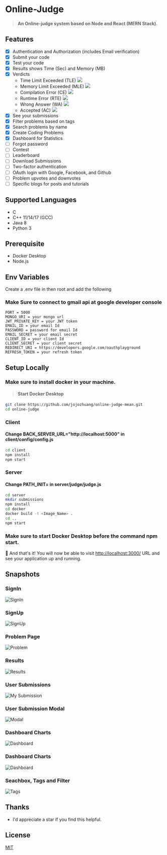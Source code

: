 # Online-Judge
> #### An Online-judge system based on Node and React (MERN Stack).

## Features
- [x] Authentication and Authorization (includes Email verification)
- [x] Submit your code
- [x] Test your code
- [x] Results shows Time (Sec) and Memory (MB)
- [x] Verdicts
    * Time Limit Exceeded (TLE)  ![](https://www.codechef.com/misc/clock_error.png)
    * Memory Limit Exceeded (MLE)  ![](https://www.codechef.com/misc/runtime-error.png)
    * Compilation Error (CE)  ![](https://s3.amazonaws.com/codechef_shared/misc/alert-icon.gif)
    * Runtime Error (RTE)  ![](https://www.codechef.com/misc/runtime-error.png)
    * Wrong Answer (WA)  ![](https://www.codechef.com/misc/cross-icon.gif)
    * Accepted (AC)  ![](https://www.codechef.com/misc/tick-icon.gif)
- [x] See your submissions
- [x] Filter problems based on tags
- [x] Search problems by name
- [x] Create Coding Problems
- [x] Dashboard for Statistics
- [ ] Forgot password
- [ ] Contest
- [ ] Leaderboard
- [ ] Download Submissions
- [ ] Two-factor authentication
- [ ] OAuth login with Google, Facebook, and Github
- [ ] Problem upvotes and downvotes
- [ ] Specific blogs for posts and tutorials

## Supported Languages
* C
* C++ 11/14/17 (GCC)
* Java 8
* Python 3

## Prerequisite
+ Docker Desktop
+ Node.js

## Env Variables

Create a .env file in then root and add the following
### Make Sure to connect to gmail api at google developer console
```
PORT = 5000
MONGO_URI = your mongo url
JWT_PRIVATE_KEY = your JWT token
EMAIL_ID = your email Id 
PASSWORD = password for email Id
EMAIL_SECRET = your email secret
CLIENT_ID = your client Id
CLIENT_SECRET = your client secret
REDIRECT_URI = https://developers.google.com/oauthplayground
REFRESH_TOKEN = your refresh token
```

## Setup Locally
### Make sure to install docker in your machine.

> #### Start Docker Desktop

```bash
git clone https://github.com/jojozhuang/online-judge-mean.git
cd online-judge
```
### Client
#### Change BACK_SERVER_URL="http://localhost:5000" in client/config/config.js
```bash
cd client
npm install
npm start
```

### Server
#### Change PATH_INIT=<Path to Server Directory> in server/judge/judge.js
```bash
cd server
mkdir submissions
npm install
cd docker
docker build -t <Image_Name> .
cd ..
npm start
```
### Make sure to start Docker Desktop before the command npm start. 

🎉 And that's it! You will now be able to visit <a href="http://localhost:3000/">http://localhost:3000/</a> URL and see your application up and running.

## Snapshots
### SignIn
![SignIn](./images/Signin.png)
### SignUp
![SignUp](./images/Signup.png)
### Problem Page
![Problem](./images/Problem.png)
### Results
![Results](./images/Results.png)
### User Submissions
![My Submission](./images/Mysubmission.png)
### User Submission Modal
![Modal](./images/Modal.png)
### Dashboard Charts
![Dashboard](./images/Dashboard1.png)
### Dashboard Charts
![Dashboard](./images/Dashboard2.png)
### Seachbox, Tags and Filter
![Tags](./images/Tagfilter.png)


## Thanks
+ I'd appreciate a star if you find this helpful.


## License

[MIT](http://opensource.org/licenses/MIT)

